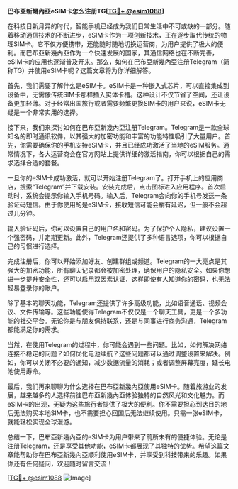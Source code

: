 **巴布亞新幾內亞eSIM卡怎么注册TG[[TG💪+ @esim1088](https://t.me/s/esim1088)]**

在科技日新月异的时代，智能手机已经成为我们日常生活中不可或缺的一部分。随着移动通信技术的不断进步，eSIM卡作为一项创新技术，正在逐步取代传统的物理SIM卡。它不仅方便携带，还能随时随地切换运营商，为用户提供了极大的便利。而巴布亞新幾內亞作为一个快速发展的国家，其通信网络也在不断完善，eSIM卡的应用也逐渐普及开来。那么，如何在巴布亞新幾內亞注册Telegram（简称TG）并使用eSIM卡呢？这篇文章将为你详细解答。

首先，我们需要了解什么是eSIM卡。eSIM卡是一种嵌入式芯片，可以直接集成到设备中，无需像传统SIM卡那样插入实体卡槽。这种设计不仅节省了空间，还让设备更加轻薄。对于经常出国旅行或者需要频繁更换SIM卡的用户来说，eSIM卡无疑是一个非常实用的选择。

接下来，我们来探讨如何在巴布亞新幾內亞注册Telegram。Telegram是一款全球知名的即时通讯软件，以其强大的加密功能和丰富的功能特性吸引了大量用户。首先，你需要确保你的手机支持eSIM卡，并且已经成功激活了当地的eSIM服务。通常情况下，各大运营商会在官方网站上提供详细的激活指南，你可以根据自己的需求选择合适的套餐。

一旦你的eSIM卡成功激活，就可以开始注册Telegram了。打开手机上的应用商店，搜索“Telegram”并下载安装。安装完成后，点击图标进入应用程序。首次启动时，系统会提示你输入手机号码。输入后，Telegram会向你的手机号发送一条验证码短信。由于你使用的是eSIM卡，接收短信可能会稍有延迟，但一般不会超过几分钟。

输入验证码后，你可以设置自己的用户名和密码。为了保护个人隐私，建议设置一个强密码，并定期更新。此外，Telegram还提供了多种语言选项，你可以根据自己的习惯进行选择。

完成注册后，你可以开始添加好友、创建群组或频道。Telegram的一大亮点是其强大的加密功能，所有聊天记录都会被加密处理，确保用户的隐私安全。如果你想进一步提升安全性，还可以启用双因素认证，这样即使有人知道你的密码，也无法轻易登录你的账户。

除了基本的聊天功能，Telegram还提供了许多高级功能，比如语音通话、视频会议、文件传输等。这些功能使得Telegram不仅仅是一个聊天工具，更是一个多功能的社交平台。无论你是与朋友保持联系，还是与同事进行商务沟通，Telegram都能满足你的需求。

当然，在使用Telegram的过程中，你可能会遇到一些问题。比如，如何解决网络连接不稳定的问题？如何优化电池续航？这些问题都可以通过调整设置来解决。例如，你可以关闭不必要的通知，减少数据流量的消耗；或者调整屏幕亮度，延长电池使用寿命。

最后，我们再来聊聊为什么选择在巴布亞新幾內亞使用eSIM卡。随着旅游业的发展，越来越多的人选择前往巴布亞新幾內亞体验独特的自然风光和文化魅力。而eSIM卡的出现，无疑为这些旅行者提供了极大的便利。你不需要担心到达目的地后无法购买本地SIM卡，也不需要担心回国后无法继续使用。只需一张eSIM卡，就能轻松实现全球漫游。

总结一下，巴布亞新幾內亞的eSIM卡为用户带来了前所未有的便捷体验。无论是注册Telegram，还是享受其他功能，eSIM卡都展现了其独特的优势。希望这篇文章能帮助你在巴布亞新幾內亞顺利使用eSIM卡，并享受到科技带来的乐趣。如果你还有任何疑问，欢迎随时留言交流！

[[TG💪+ @esim1088](https://t.me/s/esim1088) ![Image](https://i.postimg.cc/4NQfJmqS/Snipaste-2025-05-13-00-14-12.png)]